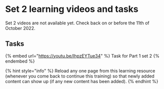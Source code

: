 # Set 2 learning videos and tasks

Set 2 videos are not available yet. Check back on or before the 11th of October 2022.

## Tasks
{% embed url="https://youtu.be/IhpzEYTue34" %}
Task for Part 1 set 2
{% endembed %}

{% hint style="info" %}
Reload any one page from this learning resource (whenever you come back to continue this training) so that newly added content can show up (if any new content has been added).
{% endhint %}
